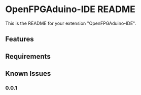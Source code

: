 # OpenFPGAduino-IDE README

This is the README for your extension "OpenFPGAduino-IDE".

## Features

## Requirements

## Known Issues

### 0.0.1
